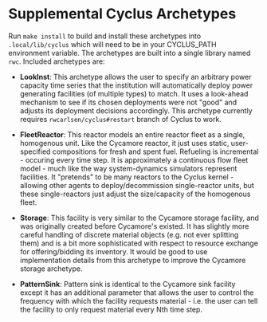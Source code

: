 
Supplemental Cyclus Archetypes
===============================

Run ``make install`` to build and install these archetypes into
``.local/lib/cyclus`` which will need to be in your CYCLUS_PATH environment
variable.  The archetypes are built into a single library named ``rwc``.
Included archetypes are:

* **LookInst**: This archetype allows the user to specify an arbitrary power
  capacity time series that the institution will automatically deploy power
  generating facilities (of multiple types) to match.  It uses a look-ahead
  mechanism to see if its chosen deployments were not "good" and adjusts its
  deployment decisions accordingly. This archetype currently requires
  ``rwcarlsen/cyclus#restart``
  branch of Cyclus to work.

* **FleetReactor**: This reactor models an entire reactor fleet as a single,
  homogenous unit.  Like the Cycamore reactor, it just uses static,
  user-specified compositions for fresh and spent fuel. Refueling is
  incremental - occuring every time step.  It is approximately a continuous
  flow fleet model - much like the way system-dynamics simulators represent
  facilities.  It "pretends" to be many reactors to the Cyclus kernel -
  allowing other agents to deploy/decommission single-reactor units, but these
  single-reactors just adjust the size/capacity of the homogenous fleet.

* **Storage**: This facility is very similar to the Cycamore storage facility,
  and was originally created before Cycamore's existed.  It has slightly more
  careful handling of discrete material objects (e.g. not ever splitting them)
  and is a bit more sophisticated with respect to resource exchange for
  offering/bidding its inventory.  It would be good to use implementation
  details from this archetype to improve the Cycamore storage archetype.

* **PatternSink**: Pattern sink is identical to the Cycamore sink facility
  except it has an additional parameter that allows the user to control the
  frequency with which the facility requests material - i.e. the user can tell
  the facility to only request material every Nth time step.

